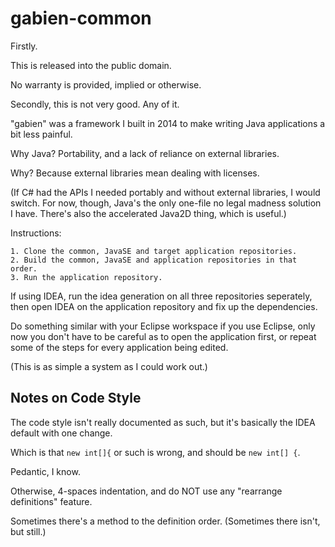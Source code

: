 # gabien-common

Firstly.

This is released into the public domain.

No warranty is provided, implied or otherwise.

Secondly, this is not very good. Any of it.

"gabien" was a framework I built in 2014 to make writing Java 
 applications a bit less painful.

Why Java? Portability, and a lack of reliance on external libraries.

Why? Because external libraries mean dealing with licenses.

(If C# had the APIs I needed portably and without external libraries, I would switch.
 For now, though, Java's the only one-file no legal madness solution I have.
 There's also the accelerated Java2D thing, which is useful.)

Instructions:

    1. Clone the common, JavaSE and target application repositories.
    2. Build the common, JavaSE and application repositories in that order.
    3. Run the application repository.

If using IDEA, run the idea generation on all three repositories seperately,
 then open IDEA on the application repository and fix up the dependencies.

Do something similar with your Eclipse workspace if you use Eclipse,
 only now you don't have to be careful as to open the application first,
 or repeat some of the steps for every application being edited.

(This is as simple a system as I could work out.)

## Notes on Code Style

The code style isn't really documented as such, but it's basically the IDEA default with one change.

Which is that `new int[]{` or such is wrong, and should be `new int[] {`.

Pedantic, I know.

Otherwise, 4-spaces indentation, and do NOT use any "rearrange definitions" feature.

Sometimes there's a method to the definition order. (Sometimes there isn't, but still.)